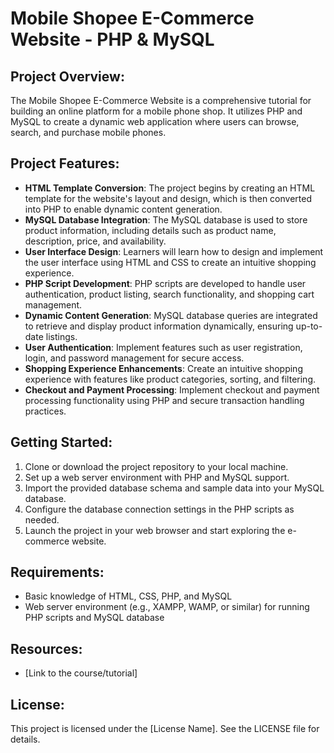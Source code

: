 # Mobile Shopee E-Commerce Website - PHP & MySQL

## Project Overview:
The Mobile Shopee E-Commerce Website is a comprehensive tutorial for building an online platform for a mobile phone shop. It utilizes PHP and MySQL to create a dynamic web application where users can browse, search, and purchase mobile phones.

## Project Features:
- **HTML Template Conversion**: The project begins by creating an HTML template for the website's layout and design, which is then converted into PHP to enable dynamic content generation.
- **MySQL Database Integration**: The MySQL database is used to store product information, including details such as product name, description, price, and availability.
- **User Interface Design**: Learners will learn how to design and implement the user interface using HTML and CSS to create an intuitive shopping experience.
- **PHP Script Development**: PHP scripts are developed to handle user authentication, product listing, search functionality, and shopping cart management.
- **Dynamic Content Generation**: MySQL database queries are integrated to retrieve and display product information dynamically, ensuring up-to-date listings.
- **User Authentication**: Implement features such as user registration, login, and password management for secure access.
- **Shopping Experience Enhancements**: Create an intuitive shopping experience with features like product categories, sorting, and filtering.
- **Checkout and Payment Processing**: Implement checkout and payment processing functionality using PHP and secure transaction handling practices.

## Getting Started:
1. Clone or download the project repository to your local machine.
2. Set up a web server environment with PHP and MySQL support.
3. Import the provided database schema and sample data into your MySQL database.
4. Configure the database connection settings in the PHP scripts as needed.
5. Launch the project in your web browser and start exploring the e-commerce website.

## Requirements:
- Basic knowledge of HTML, CSS, PHP, and MySQL
- Web server environment (e.g., XAMPP, WAMP, or similar) for running PHP scripts and MySQL database

## Resources:
- [Link to the course/tutorial]

## License:
This project is licensed under the [License Name]. See the LICENSE file for details.
